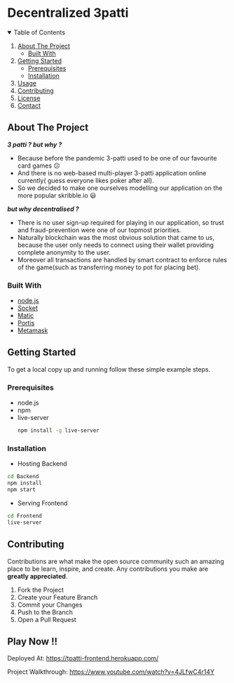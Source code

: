 # Decentralized 3patti

<!-- TABLE OF CONTENTS -->
<details open="open">
  <summary>Table of Contents</summary>
  <ol>
    <li>
      <a href="#about-the-project">About The Project</a>
      <ul>
        <li><a href="#built-with">Built With</a></li>
      </ul>
    </li>
    <li>
      <a href="#getting-started">Getting Started</a>
      <ul>
        <li><a href="#prerequisites">Prerequisites</a></li>
        <li><a href="#installation">Installation</a></li>
      </ul>
    </li>
    <li><a href="#usage">Usage</a></li>
    <li><a href="#contributing">Contributing</a></li>
    <li><a href="#license">License</a></li>
    <li><a href="#contact">Contact</a></li>
  </ol>
</details>



<!-- ABOUT THE PROJECT -->
## About The Project

***3 patti ? but why ?***
- Because before the pandemic 3-patti used to be one of our favourite card games :confused: 
- And there is no web-based multi-player 3-patti application online currently( guess everyone likes poker after all).
- So we decided to make one ourselves modelling our application on the more popular skribble.io :smiley:

***but why decentralised ?***
- There is no user sign-up required for playing in our application, so trust and fraud-prevention were one of our topmost priorities.
- Naturally blockchain was the most obvious solution that came to us, because the user only needs to connect using their wallet providing complete anonymity to the user.
- Moreover all transactions are handled by smart contract to enforce rules of the game(such as transferring money to pot for placing bet).


### Built With

* [node.js](https://nodejs.org/en/)
* [Socket](https://socket.io)
* [Matic](https://matic.network/)
* [Portis](https://www.portis.io/)
* [Metamask](https://metamask.io/)



<!-- GETTING STARTED -->
## Getting Started

To get a local copy up and running follow these simple example steps.

### Prerequisites

* node.js
* npm
* live-server
  ```sh
  npm install -g live-server
  ```

### Installation

- Hosting Backend 

```bash
cd Backend
npm install
npm start
```
- Serving Frontend

```bash
cd Frontend
live-server
```



<!-- CONTRIBUTING -->
## Contributing

Contributions are what make the open source community such an amazing place to be learn, inspire, and create. Any contributions you make are **greatly appreciated**.

1. Fork the Project
2. Create your Feature Branch
3. Commit your Changes 
4. Push to the Branch
5. Open a Pull Request



<!-- LICENSE -->
## Play Now !!

Deployed At: https://tpatti-frontend.herokuapp.com/

Project Walkthrough: https://www.youtube.com/watch?v=4JLfwC4r14Y



